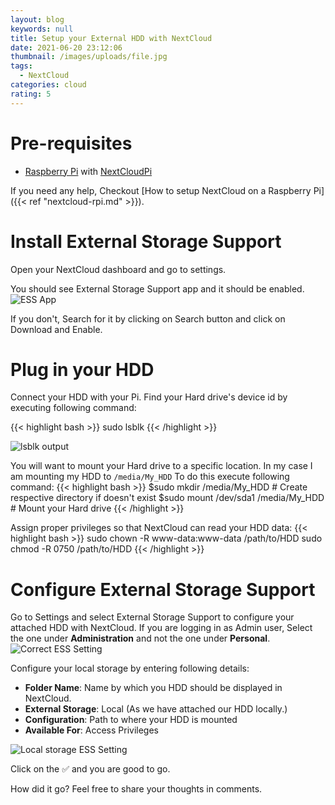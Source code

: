 ```yaml
---
layout: blog
keywords: null
title: Setup your External HDD with NextCloud
date: 2021-06-20 23:12:06
thumbnail: /images/uploads/file.jpg
tags:
  - NextCloud
categories: cloud
rating: 5
---
```

# Pre-requisites

* [Raspberry Pi](https://amzn.to/3xGuJqf) with [NextCloudPi](https://ownyourbits.com/nextcloudpi/)

If you need any help, Checkout \[How to setup NextCloud on a Raspberry Pi]({{< ref "nextcloud-rpi.md" >}}).

# Install External Storage Support

Open your NextCloud dashboard and go to settings.

You should see External Storage Support app and it should be enabled.
![ESS App](/posts/nextcloud/images/ExternalStorageSupport.png)

If you don't, Search for it by clicking on Search button and click on Download and Enable.

# Plug in your HDD

Connect your HDD with your Pi.
Find your Hard drive's device id by executing following command:

{{< highlight bash >}}
sudo lsblk
{{< /highlight >}}

![lsblk output](/images/uploads/lsblk.png "lsblk output")

You will want to mount your Hard drive to a specific location. In my case I am mounting my HDD to `/media/My_HDD`
To do this execute following command:
{{< highlight bash >}}
$sudo mkdir /media/My_HDD             # Create respective directory if doesn't exist
$sudo mount /dev/sda1 /media/My_HDD   # Mount your Hard drive
{{< /highlight >}}

Assign proper privileges so that NextCloud can read your HDD data:
{{< highlight bash >}}
sudo chown -R www-data:www-data /path/to/HDD
sudo chmod -R 0750 /path/to/HDD
{{< /highlight >}}

# Configure External Storage Support

Go to Settings and select External Storage Support to configure your attached HDD with NextCloud.
If you are logging in as Admin user, Select the one under **Administration** and not the one under **Personal**.
![Correct ESS Setting](/posts/nextcloud/images/ExternalStorageSupportsetting.png)

Configure your local storage by entering following details:

* **Folder Name**: Name by which you HDD should be displayed in NextCloud.
* **External Storage**: Local (As we have attached our HDD locally.)
* **Configuration**: Path to where your HDD is mounted
* **Available For**: Access Privileges

![Local storage ESS Setting](/images/uploads/local.png "ESS Local storage settings")

Click on the ✅ and you are good to go.

How did it go? Feel free to share your thoughts in comments.